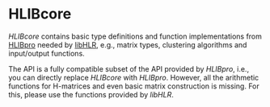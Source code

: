 HLIBcore
========

*HLIBcore* contains basic type definitions and function implementations from
[HLIBpro](https://hlibpro.com) needed by [libHLR](http://libhlr.org), e.g., matrix types, clustering
algorithms and input/output functions. 

The API is a fully compatible subset of the API provided by *HLIBpro*, i.e., you can directly
replace *HLIBcore* with *HLIBpro*. However, all the arithmetic functions for H-matrices and even
basic matrix construction is missing.  For this, please use the functions provided by *libHLR*.

